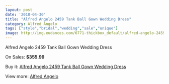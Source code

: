 ```yaml
---
layout: post
date: '2018-04-30'
title: "Alfred Angelo 2459 Tank Ball Gown Wedding Dress"
category: Alfred Angelo
tags: ["style","bridal","wedding","sale","unique"]
image: http://img.eudances.com/6771-thickbox_default/alfred-angelo-2459-tank-ball-gown-wedding-dress.jpg
---
```

Alfred Angelo 2459 Tank Ball Gown Wedding Dress

On Sales: **$355.99**
<a href="https://www.eudances.com/en/alfred-angelo/2500-alfred-angelo-2459-tank-ball-gown-wedding-dress.html"><amp-img layout="responsive" width="600" height="600" src="//img.eudances.com/6771-thickbox_default/alfred-angelo-2459-tank-ball-gown-wedding-dress.jpg" alt="Alfred Angelo 2459 Tank Ball Gown Wedding Dress 0" /></a>

Buy it: [Alfred Angelo 2459 Tank Ball Gown Wedding Dress](https://www.eudances.com/en/alfred-angelo/2500-alfred-angelo-2459-tank-ball-gown-wedding-dress.html "Alfred Angelo 2459 Tank Ball Gown Wedding Dress")

View more: [Alfred Angelo](https://www.eudances.com/en/36-alfred-angelo "Alfred Angelo")